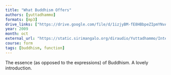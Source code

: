 ```yaml
---
title: "What Buddhism Offers"
authors: [yuttadhammo]
formats: [mp3]
drive_links: ["https://drive.google.com/file/d/1izjyBM-fE8HBbpeZIpmYNvAS_rA4ODVf/view?usp=drivesdk"]
year: 2009
month: oct
external_url: "https://static.sirimangalo.org/diraudio/Yuttadhammo/Internet/091019_WhatBuddhismOffers.mp3"
course: form
tags: [buddhism, function]
---
```


The essence (as opposed to the expressions) of Buddhism. A lovely introduction.
